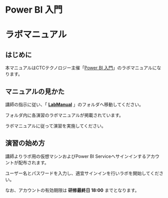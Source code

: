 # Power BI 入門

# ラボマニュアル

## はじめに

本マニュアルはCTCテクノロジー主催「[Power BI 入門](https://www.school.ctc-g.co.jp/course/P608.html)」のラボマニュアルになります。


## マニュアルの見かた

講師の指示に従い、「 **[LabManual](https://github.com/ctct-edu/Power-BI-for-beginners/tree/main/LabManual)** 」のフォルダへ移動してください。

フォルダ内に各演習のラボマニュアルが掲載されています。

ラボマニュアルに従って演習を実施してください。

## 演習の始め方

講師よりラボ用の仮想マシンおよびPower BI Serviceへサインインするアカウントが配布されます。

ユーザー名とパスワードを入力し、適宜サインインを行いラボを開始してください。

なお、アカウントの有効期限は **研修最終日 18:00** までとなります。

